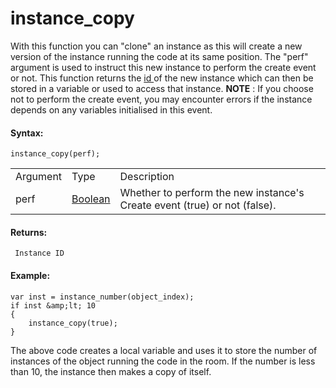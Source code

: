 # instance_copy

With this function you can "clone" an instance as this will create a new
version of the instance running the code at its same position. The
"perf" argument is used to instruct this new instance to perform the
create event or not. This function returns the [ id
](Instance_Variables/id) of the new instance which can then be
stored in a variable or used to access that instance. **NOTE** : If you
choose not to perform the create event, you may encounter errors if the
instance depends on any variables initialised in this event.

#### Syntax:

``` gml
instance_copy(perf);
```

|          |                                                                            |                                                                           |
|----------|----------------------------------------------------------------------------|---------------------------------------------------------------------------|
| Argument | Type                                                                       | Description                                                               |
| perf     |  [Boolean](../../../../../GameMaker_Language/GML_Overview/Data_Types)  | Whether to perform the new instance's Create event (true) or not (false). |

#### Returns:

``` gml
 Instance ID
```

#### Example:

``` gml
var inst = instance_number(object_index);
if inst &amp;lt; 10
{
    instance_copy(true);
}
```

The above code creates a local variable and uses it to store the number
of instances of the object running the code in the room. If the number
is less than 10, the instance then makes a copy of itself.
